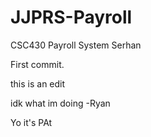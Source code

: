 # JJPRS-Payroll
CSC430 Payroll System
Serhan

First commit.


this is an edit


idk what im doing -Ryan

Yo it's PAt

